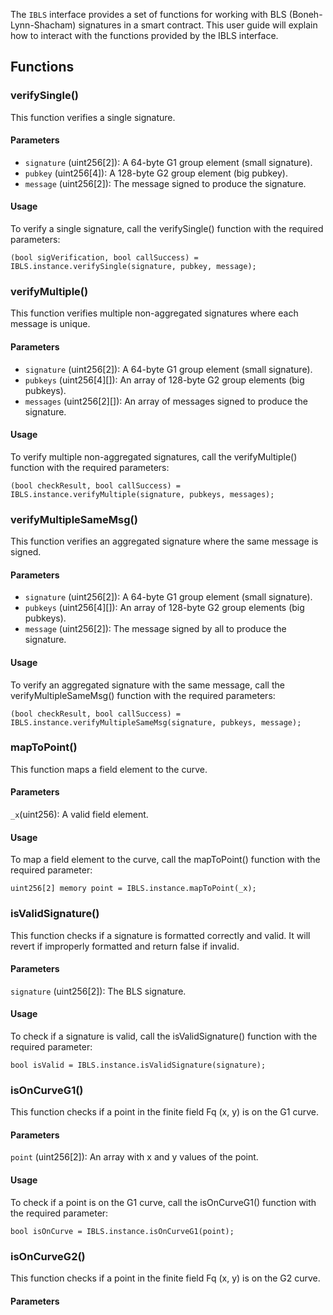 The `IBLS` interface provides a set of functions for working with BLS (Boneh-Lynn-Shacham) signatures in a smart contract. This user guide will explain how to interact with the functions provided by the IBLS interface.

## Functions

### verifySingle()

This function verifies a single signature.

#### Parameters

- `signature` (uint256[2]): A 64-byte G1 group element (small signature).
- `pubkey` (uint256[4]): A 128-byte G2 group element (big pubkey).
- `message` (uint256[2]): The message signed to produce the signature.

#### Usage

To verify a single signature, call the verifySingle() function with the required parameters:

```solidity
(bool sigVerification, bool callSuccess) = IBLS.instance.verifySingle(signature, pubkey, message);
```

### verifyMultiple()

This function verifies multiple non-aggregated signatures where each message is unique.

#### Parameters

- `signature` (uint256[2]): A 64-byte G1 group element (small signature).
- `pubkeys` (uint256[4][]): An array of 128-byte G2 group elements (big pubkeys).
- `messages` (uint256[2][]): An array of messages signed to produce the signature.

#### Usage

To verify multiple non-aggregated signatures, call the verifyMultiple() function with the required parameters:

```solidity
(bool checkResult, bool callSuccess) = IBLS.instance.verifyMultiple(signature, pubkeys, messages);
```

### verifyMultipleSameMsg()

This function verifies an aggregated signature where the same message is signed.

#### Parameters

- `signature` (uint256[2]): A 64-byte G1 group element (small signature).
- `pubkeys` (uint256[4][]): An array of 128-byte G2 group elements (big pubkeys).
- `message` (uint256[2]): The message signed by all to produce the signature.

#### Usage

To verify an aggregated signature with the same message, call the verifyMultipleSameMsg() function with the required parameters:

```solidity
(bool checkResult, bool callSuccess) = IBLS.instance.verifyMultipleSameMsg(signature, pubkeys, message);
```

### mapToPoint()

This function maps a field element to the curve.

#### Parameters

`_x`(uint256): A valid field element.

#### Usage

To map a field element to the curve, call the mapToPoint() function with the required parameter:

```solidity
uint256[2] memory point = IBLS.instance.mapToPoint(_x);
```

### isValidSignature()

This function checks if a signature is formatted correctly and valid. It will revert if improperly formatted and return false if invalid.

#### Parameters

`signature` (uint256[2]): The BLS signature.

#### Usage

To check if a signature is valid, call the isValidSignature() function with the required parameter:

```solidity
bool isValid = IBLS.instance.isValidSignature(signature);
```

### isOnCurveG1()

This function checks if a point in the finite field Fq (x, y) is on the G1 curve.

#### Parameters

`point` (uint256[2]): An array with x and y values of the point.

#### Usage

To check if a point is on the G1 curve, call the isOnCurveG1() function with the required parameter:

```solidity
bool isOnCurve = IBLS.instance.isOnCurveG1(point);
```

### isOnCurveG2()

This function checks if a point in the finite field Fq (x, y) is on the G2 curve.

#### Parameters
